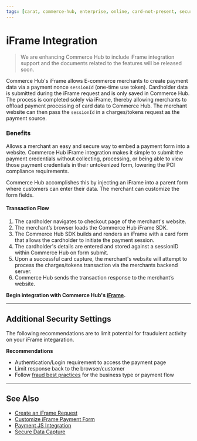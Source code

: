 ```yaml
---
tags: [carat, commerce-hub, enterprise, online, card-not-present, secure-payment-form, payment-js, tokenization]
---
```


# iFrame Integration

<!-- theme: danger -->
> We are enhancing Commerce Hub to include iFrame integration support and the documents related to the features will be released soon.

Commerce Hub's iFrame allows E-commerce merchants to create payment data via a payment nonce `sessionId` (one-time use token). Cardholder data is submitted during the iFrame request and is only saved in Commerce Hub. The process is completed solely via iFrame, thereby allowing merchants to offload payment processing of card data to Commerce Hub. The merchant website can then pass the `sessionId` in a charges/tokens request as the payment source.

### Benefits

Allows a merchant an easy and secure way to embed a payment form into a website. Commerce Hub iFrame integration makes it simple to submit the payment credentials without collecting, processing, or being able to view those payment credentials in their untokenized form, lowering the PCI compliance requirements.

Commerce Hub accomplishes this by injecting an iFrame into a parent form where customers can enter their data. The merchant can customize the form fields.

#### Transaction Flow

1. The cardholder navigates to checkout page of the merchant's website.
2. The merchant’s browser loads the Commerce Hub iFrame SDK.
3. The Commerce Hub SDK builds and renders an iFrame with a card form that allows the cardholder to initiate the payment session.
4. The cardholder's details are entered and stored against a sessionID within Commerce Hub on form submit.
5. Upon a successful card capture, the merchant's website will attempt to process the charges/tokens transaction via the merchants backend server.
6. Commerce Hub sends the transaction response to the merchant’s website.

**Begin integration with Commerce Hub's [iFrame](?path=docs/Online-Mobile-Digital/Secure-Data-Capture/iFrame-JS/iFrame-Request.md).**

---

## Additional Security Settings

The following recommendations are to limit potential for fraudulent activity on your iFrame integaration. 

**Recommendations**

- Authentication/Login requirement to access the payment page
- Limit response back to the browser/customer
- Follow [fraud best practices](?path=docs/Resources/Guides/Fraud/Fraud-Settings.md) for the business type or payment flow

---

## See Also

- [Create an iFrame Request](?path=docs/Online-Mobile-Digital/Secure-Data-Capture/iFrame-JS/iFrame-Request.md)
- [Customize iFrame Payment Form](?path=docs/Online-Mobile-Digital/Secure-Data-Capture/iFrame-JS/iFrame-Customization.md)
- [Payment JS Integration](?path=docs/Online-Mobile-Digital/Secure-Data-Capture/Payment-JS/Payment-JS.md)
- [Secure Data Capture](?path=docs/Online-Mobile-Digital/Secure-Data-Capture/Secure-Data-Capture.md)
